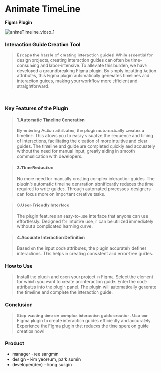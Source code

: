 # Animate TimeLine
**Figma Plugin**

![animeTimeline_video_1](https://github.com/user-attachments/assets/577ec164-5d35-4bbd-9e08-366d2ae0a041)

### Interaction Guide Creation Tool

> Escape the hassle of creating interaction guides! While essential for design projects, creating interaction guides can often be time-consuming and labor-intensive. To alleviate this burden, we have developed a groundbreaking Figma plugin. By simply inputting Action attributes, this Figma plugin automatically generates timelines and interaction guides, making your workflow more efficient and straightforward.

<br>

### Key Features of the Plugin

> #### 1.Automatic Timeline Generation
> By entering Action attributes, the plugin automatically creates a timeline. This allows you to easily visualize the sequence and timing of interactions, facilitating the creation of more intuitive and clear guides. The timeline and guide are completed quickly and accurately without the need for manual input, greatly aiding in smooth communication with developers.

> #### 2.Time Reduction
> No more need for manually creating complex interaction guides. The plugin's automatic timeline generation significantly reduces the time required to write guides. Through automated processes, designers can focus more on important creative tasks.

> #### 3.User-Friendly Interface
> The plugin features an easy-to-use interface that anyone can use effortlessly. Designed for intuitive use, it can be utilized immediately without a complicated learning curve.

> #### 4.Accurate Interaction Definition
> Based on the input code attributes, the plugin accurately defines interactions. This helps in creating consistent and error-free guides.


### How to Use

> Install the plugin and open your project in Figma.
Select the element for which you want to create an interaction guide.
Enter the code attributes into the plugin panel.
The plugin will automatically generate the timeline and complete the interaction guide.

### Conclusion

> Stop wasting time on complex interaction guide creation. Use our Figma plugin to create interaction guides efficiently and accurately. Experience the Figma plugin that reduces the time spent on guide creation now!


### Product

- manager - lee sangmin
- design - kim yeoreum, park sumin
- developer(dev) - hong sungin

<br>

